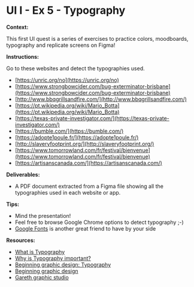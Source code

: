 # UI I - Ex 5 - Typography

**Context:** 

This first UI quest is a series of exercises to practice colors, moodboards, typography and replicate screens on Figma!

**Instructions:** 

Go to these websites and detect the typographies used. 

- [https://unric.org/no](https://unric.org/no)
- [https://www.strongbowcider.com/bug-exterminator-brisbane](https://www.strongbowcider.com/bug-exterminator-brisbane)
- [http://www.bbqgrillsandfire.com/](http://www.bbqgrillsandfire.com/)
- [https://pt.wikipedia.org/wiki/Mario_Botta](https://pt.wikipedia.org/wiki/Mario_Botta)
- [https://texas-private-investigator.com/](https://texas-private-investigator.com/)
- [https://bumble.com/](https://bumble.com/)
- [https://adopte1poule.fr/](https://adopte1poule.fr/)
- [http://slaveryfootprint.org/](http://slaveryfootprint.org/)
- [https://www.tomorrowland.com/fr/festival/bienvenue](https://www.tomorrowland.com/fr/festival/bienvenue)
- [https://artisanscanada.com/](https://artisanscanada.com/)

**Deliverables:** 

- A PDF document extracted from a Figma file showing all the typographies used in each website or app.

**Tips:** 

- Mind the presentation!
- Feel free to browse Google Chrome options to detect typography ;-)
- [Google Fonts](https://fonts.google.com/) is another great friend to have by your side

**Resources:** 

- [What is Typography](https://www.renderforest.com/blog/what-is-typography)
- [Why is Typography important?](https://careerfoundry.com/en/blog/ui-design/beginners-guide-to-typography/)
- [Beginning graphic design: Typography](https://edu.gcfglobal.org/en/beginning-graphic-design/typography/1/)
- [Beginning graphic design](https://edu.gcfglobal.org/en/beginning-graphic-design/)
- [Gareth graphic studio](https://www.youtube.com/c/GarethDavidStudio)